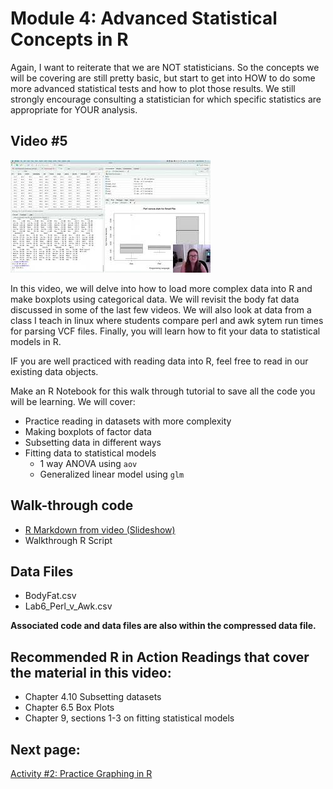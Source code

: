 Module 4: Advanced Statistical Concepts in R
================

Again, I want to reiterate that we are NOT statisticians. So the
concepts we will be covering are still pretty basic, but start to get
into HOW to do some more advanced statistical tests and how to plot
those results. We still strongly encourage consulting a statistician for
which specific statistics are appropriate for YOUR analysis.

## Video \#5

[![](images/mq3.jpg)](https://youtu.be/68xVMiaDbx8)

In this video, we will delve into how to load more complex data into R
and make boxplots using categorical data. We will revisit the body fat
data discussed in some of the last few videos. We will also look at data
from a class I teach in linux where students compare perl and awk sytem
run times for parsing VCF files. Finally, you will learn how to fit your
data to statistical models in R.

IF you are well practiced with reading data into R, feel free to read in
our existing data objects.

Make an R Notebook for this walk through tutorial to save all the code
you will be learning. We will cover:

- Practice reading in datasets with more complexity
- Making boxplots of factor data
- Subsetting data in different ways
- Fitting data to statistical models
  - 1 way ANOVA using `aov`
  - Generalized linear model using `glm`

## Walk-through code

- [R Markdown from video
  (Slideshow)](docs/4.04.Advanced_Statistical_Concepts_in_R.html)
- Walkthrough R Script

## Data Files

- BodyFat.csv
- Lab6_Perl_v\_Awk.csv

**Associated code and data files are also within the compressed data
file.**

## Recommended R in Action Readings that cover the material in this video:

- Chapter 4.10 Subsetting datasets
- Chapter 6.5 Box Plots
- Chapter 9, sections 1-3 on fitting statistical models

## Next page:

[Activity \#2: Practice Graphing in R](docs/activity2.md)
